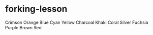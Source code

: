# forking-lesson

Crimson
Orange
Blue
Cyan
Yellow
Charcoal
Khaki
Coral
Silver
Fuchsia
Purple
Brown
Red